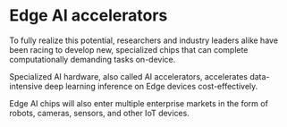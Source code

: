# Edge AI accelerators

To fully realize this potential, researchers and industry leaders alike have been racing to develop new, specialized chips that can complete computationally demanding tasks on-device.

Specialized AI hardware, also called AI accelerators, accelerates data-intensive deep learning inference on Edge devices cost-effectively.

Edge AI chips will also enter multiple enterprise markets in the form of robots, cameras, sensors, and other IoT devices.